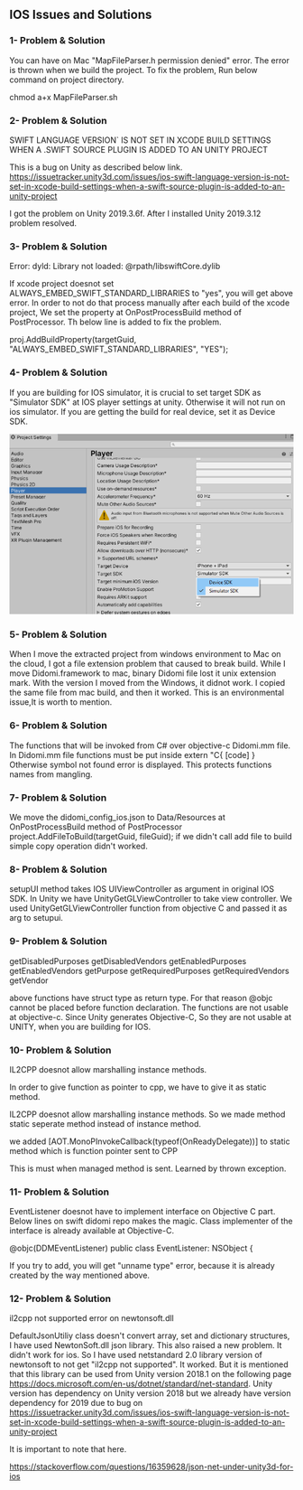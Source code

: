 
## IOS Issues and Solutions

### 1- Problem & Solution

You can have on Mac "MapFileParser.h permission denied" error. The error is thrown when we build the project. To fix the problem, Run below command on project directory.

chmod a+x MapFileParser.sh



### 2- Problem & Solution

SWIFT LANGUAGE VERSION` IS NOT SET IN XCODE BUILD SETTINGS WHEN A .SWIFT SOURCE PLUGIN IS ADDED TO AN UNITY PROJECT

This is a bug on Unity as described below link. 
https://issuetracker.unity3d.com/issues/ios-swift-language-version-is-not-set-in-xcode-build-settings-when-a-swift-source-plugin-is-added-to-an-unity-project

I got the problem on Unity 2019.3.6f. After I installed Unity 2019.3.12 problem resolved.


### 3- Problem & Solution

Error: dyld: Library not loaded: @rpath/libswiftCore.dylib

If xcode project doesnot set ALWAYS_EMBED_SWIFT_STANDARD_LIBRARIES to "yes", you will get above error.
In order to not do that process manually after each build of the xcode project,
We set the property at OnPostProcessBuild method of PostProcessor. Th below line is added to fix the problem.

proj.AddBuildProperty(targetGuid, "ALWAYS_EMBED_SWIFT_STANDARD_LIBRARIES", "YES");


### 4- Problem & Solution

If you are building for IOS simulator, it is crucial to set target SDK as "Simulator SDK" at IOS player settings at unity. Otherwise it will not run on ios simulator.
If you are getting the build for real device, set it as Device SDK. 

![Create Unity Package](img/ios_set_target_sdk.png)



### 5- Problem & Solution

When I move the extracted project from windows environment to Mac on the cloud, I got a file extension problem that caused to break build.
While I move Didomi.framework to mac, binary Didomi file lost it unix extension mark. 
With the version I moved from the Windows, it didnot work. I copied the same file from mac build, and then it worked.
This is an environmental issue,It is worth to mention. 

### 6- Problem & Solution

The functions that will be invoked from C# over objective-c Didomi.mm file. In Didomi.mm file functions must be put inside extern "C{ [code] }
Otherwise symbol not found error is displayed. This protects functions names from mangling.

### 7- Problem & Solution

We move the didomi_config_ios.json to Data/Resources at OnPostProcessBuild method of PostProcessor
project.AddFileToBuild(targetGuid, fileGuid); if we didn't call add file to build simple copy operation didn't worked.

### 8- Problem & Solution

setupUI method takes IOS UIViewController as argument in original IOS SDK. 
In Unity we have UnityGetGLViewController to take view controller. We used UnityGetGLViewController function from objective C and passed it as arg to setupui.

### 9- Problem & Solution

getDisabledPurposes
getDisabledVendors
getEnabledPurposes
getEnabledVendors
getPurpose
getRequiredPurposes
getRequiredVendors
getVendor

above functions have struct type as return type. For that reason @objc cannot be placed before function declaration.
The functions are not usable at objective-c. Since Unity generates Objective-C, So they are not usable at UNITY, when you are building for IOS.


### 10- Problem & Solution

IL2CPP doesnot allow marshalling instance methods.

In order to give function as pointer to cpp, we have to give it as static method.

IL2CPP doesnot allow marshalling instance methods. So we made method static seperate method instead of instance method.

we added  [AOT.MonoPInvokeCallback(typeof(OnReadyDelegate))] to static method which is function pointer sent to CPP

This is must when managed method is sent. Learned by thrown exception.



### 11- Problem & Solution


EventListener doesnot have to implement interface on Objective C part. Below lines on swift didomi repo makes the magic. Class implementer of the interface is already available at Objective-C.

@objc(DDMEventListener)
public class EventListener: NSObject {

If you try to add, you will get "unname type" error, because it is already created by the way mentioned above.

### 12- Problem & Solution

il2cpp not supported error on newtonsoft.dll

DefaultJsonUtiliy class doesn't convert array, set and dictionary structures,
I have used NewtonSoft.dll json library. This also raised a new problem. It didn't work for ios. 
So I have used netstandard 2.0 library version of newtonsoft to not get "il2cpp not supported". It worked. But it is mentioned that this library can be used from Unity version 2018.1
on the following page https://docs.microsoft.com/en-us/dotnet/standard/net-standard.
Unity version has dependency on Unity version 2018 but we already have version dependency for 2019 due to bug on https://issuetracker.unity3d.com/issues/ios-swift-language-version-is-not-set-in-xcode-build-settings-when-a-swift-source-plugin-is-added-to-an-unity-project

It is important to note that here.

https://stackoverflow.com/questions/16359628/json-net-under-unity3d-for-ios
